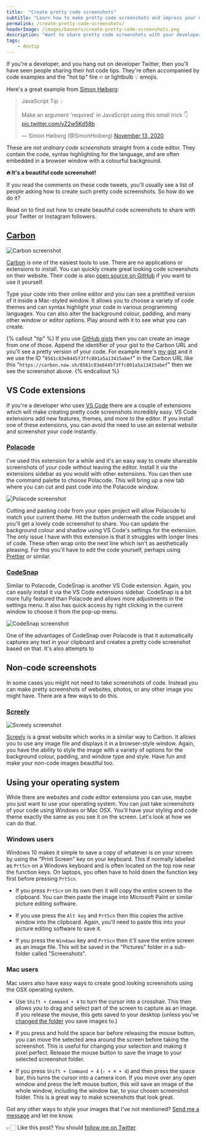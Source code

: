 ```yaml
---
title:  "Create pretty code screenshots"
subtitle: "Learn how to make pretty code screenshots and impress your developer friends on Twitter!"
permalink: /create-pretty-code-screenshots/
headerImage: /images/banners/create-pretty-code-screenshots.png
description: "Want to share pretty code screenshots with your developer friends on Twitter? Read on to find out how."
tags:
    - devtip
---
```


If you're a developer, and you hang out on developer Twitter, then you'll have seen people sharing their hot code tips. They're often accompanied by code examples and the "hot tip" fire 🔥 or lightbulb 💡 emojis.

Here's a great example from [Simon Høiberg](https://twitter.com/SimonHoiberg):

<blockquote class="twitter-tweet"><p lang="en" dir="ltr">JavaScript Tip 💡<br><br>Make an argument &#39;required&#39; in JavaScript using this small trick 👇 <a href="https://t.co/yZ2w5Kd58b">pic.twitter.com/yZ2w5Kd58b</a></p>&mdash; Simon Høiberg (@SimonHoiberg) <a href="https://twitter.com/SimonHoiberg/status/1327314535540162565?ref_src=twsrc%5Etfw">November 13, 2020</a></blockquote> <script async src="https://platform.twitter.com/widgets.js" charset="utf-8"></script>

These are _not ordinary code screenshots_ straight from a code editor. They contain the code, syntax highlighting for the language, and are often embedded in a browser window with a colourful background.

**🔥 It's a beautiful code screenshot!**

If you read the comments on these code tweets, you'll usually see a list of people asking how to create such pretty code screenshots. So how do we do it?

Read on to find out how to create beautiful code screenshots to share with your Twitter or Instagram followers.

## [Carbon](https://carbon.now.sh)

![Carbon screenshot](/images/posts/carbon-screenshot.png)

[Carbon](https://carbon.now.sh/) is one of the easiest tools to use. There are no applications or extensions to install. You can quickly create great looking code screenshots on their website. Their code is also [open source on GitHub](https://github.com/carbon-app/carbon) if you want to use it yourself.

Type your code into their online editor and you can see a prettified version of it inside a Mac-styled window. It allows you to choose a variety of code themes and can syntax highlight your code in various programming languages. You can also alter the background colour, padding, and many other window or editor options. Play around with it to see what you can create.

{% callout "tip" %}
If you use [GitHub gists](https://docs.github.com/en/free-pro-team@latest/github/writing-on-github/creating-gists) then you can create an image from one of those. Append the identifier of your gist to the Carbon URL and you'll see a pretty version of your code. For example here's [my gist](https://gist.github.com/MarcL/0561c83e8445f3ffc801a5a13415abef) and it we use the ID "`0561c83e8445f3ffc801a5a13415abef`" in the Carbon URL like this "`https://carbon.now.sh/0561c83e8445f3ffc801a5a13415abef`" then we see the screenshot above.
{% endcallout %}


## VS Code extensions

If you're a developer who uses [VS Code](https://code.visualstudio.com/) there are a couple of extensions which will make creating pretty code screenshots incredibly easy. VS Code extensions add new features, themes, and more to the editor. If you install one of these extensions, you can avoid the need to use an external website and screenshot your code instantly.

### [Polacode](https://marketplace.visualstudio.com/items?itemName=pnp.polacode)

I've used this extension for a while and it's an easy way to create shareable screenshots of your code without leaving the editor. Install it via the extensions sidebar as you would with other extensions. You can then use the command palette to choose Polacode. This will bring up a new tab where you can cut and past code into the Polacode window.

![Polacode screenshot](/images/posts/polacode-screenshot.png)

Cutting and pasting code from your open project will allow Polacode to match your current theme. Hit the button underneath the code snippet and you'll get a lovely code screenshot to share. You can update the background colour and shadow using VS Code's settings for the extension. The only issue I have with this extension is that it struggles with longer lines of code. These often wrap onto the next line which isn't as aesthetically pleasing. For this you'll have to edit the code yourself, perhaps using [Prettier](https://prettier.io/) or similar.

### [CodeSnap](https://marketplace.visualstudio.com/items?itemName=adpyke.codesnap)

Similar to Polacode, CodeSnap is another VS Code extension. Again, you can easily install it via the VS Code extensions sidebar. CodeSnap is a bit more fully featured than Polacode and allows more adjustments in the settings menu. It also has quick access by right clicking in the current window to choose it from the pop-up menu.

![CodeSnap screenshot](/images/posts/codesnap-screenshot.png)

One of the advantages of CodeSnap over Polacode is that it automatically captures any text in your clipboard and creates a pretty code screenshot based on that. It's also attempts to

## Non-code screenshots

In some cases you might not need to take screenshots of code. Instead you can make pretty screenshots of websites, photos, or any other image you might have. There are a few ways to do this.

### [Screely](https://www.screely.com/)

![Screely screenshot](/images/posts/screely-screenshot.png)

[Screely](https://www.screely.com/) is a great website which works in a similar way to Carbon. It allows you to use any image file and displays it in a browser-style window. Again, you have the ability to style the image with a variety of options for the background colour, padding, and window type and style. Have fun and make your non-code images beautiful too.

## Using your operating system

While there are websites and code editor extensions you can use, maybe you just want to use your operating system. You can just take screenshots of your code using Windows or Mac OSX. You'll have your styling and code theme exactly the same as you see it on the screen. Let's look at how we can do that.

### Windows users

Windows 10 makes it simple to save a copy of whatever is on your screen by using the "Print Screen" key on your keyboard. This if normally labelled as `PrtScn` on a Windows keyboard and is often located on the top row near the function keys. On laptops, you often have to hold down the function key first before pressing `PrtScn`.

- If you press `PrtScn` on its own then it will copy the entire screen to the clipboard. You can then paste the image into Microsoft Paint or similar picture editing software.

- If you use press the `Alt key` and `PrtScn` then this copies the active window into the clipboard. Again, you'll need to paste this into your picture editing software to save it.

- If you press the `Windows` key and `PrtScn` then it'll save the entire screen as an image file. This will be saved in the "Pictures" folder in a sub-folder called "Screenshots".

### Mac users

Mac users also have easy ways to create good looking screenshots using the OSX operating system.

- Use `Shift + Command + 4` to turn the cursor into a crosshair. This then allows you to drag and select part of the screen to capture as an image. If you release the mouse, this gets saved to your desktop (unless you've [changed the folder](https://www.macworld.co.uk/how-to/change-where-mac-screenshots-saved-3682381/) you save images to.)

- If you press and hold the space bar before releasing the mouse button, you can move the selected area around the screen before taking the screenshot. This is useful for changing your selection and making it pixel perfect. Release the mouse button to save the image to your selected screenshot folder.

- If you press `Shift + Command + 4` (`⇧ + ⌘ + 4`) and then press the space bar, this turns the cursor into a camera icon. If you move over any open window and press the left mouse button, this will save an image of the whole window, including the window bar, to your chosen screenshot folder. This is a great way to make screenshots that look great.

Got any other ways to style your images that I've not mentioned? [Send me a message](./contact) and let me know.

👉🏻 Like this post? You should [follow me on Twitter]({{socialMedia.twitter.url}})
